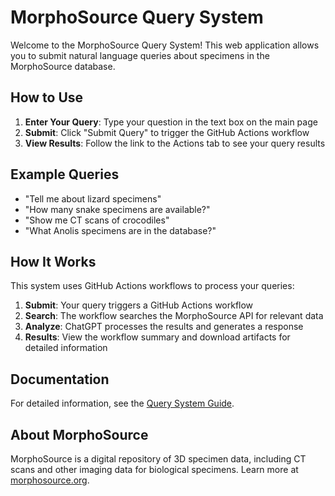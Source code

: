 # MorphoSource Query System

Welcome to the MorphoSource Query System! This web application allows you to submit natural language queries about specimens in the MorphoSource database.

## How to Use

1. **Enter Your Query**: Type your question in the text box on the main page
2. **Submit**: Click "Submit Query" to trigger the GitHub Actions workflow
3. **View Results**: Follow the link to the Actions tab to see your query results

## Example Queries

- "Tell me about lizard specimens"
- "How many snake specimens are available?"
- "Show me CT scans of crocodiles"
- "What Anolis specimens are in the database?"

## How It Works

This system uses GitHub Actions workflows to process your queries:

1. **Submit**: Your query triggers a GitHub Actions workflow
2. **Search**: The workflow searches the MorphoSource API for relevant data
3. **Analyze**: ChatGPT processes the results and generates a response
4. **Results**: View the workflow summary and download artifacts for detailed information

## Documentation

For detailed information, see the [Query System Guide](QUERY_SYSTEM_GUIDE.md).

## About MorphoSource

MorphoSource is a digital repository of 3D specimen data, including CT scans and other imaging data for biological specimens. Learn more at [morphosource.org](https://www.morphosource.org/).
